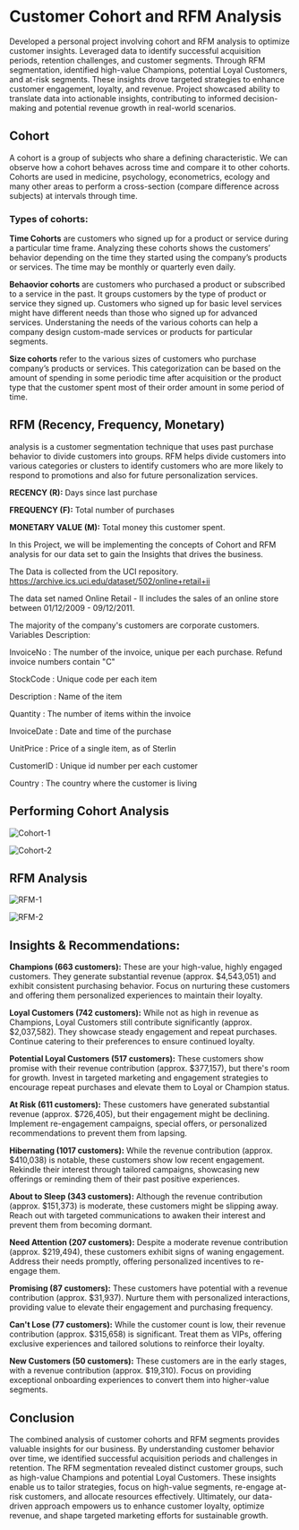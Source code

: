# Customer Cohort and RFM Analysis
Developed a personal project involving cohort and RFM analysis to optimize customer insights. Leveraged data to identify successful acquisition periods, retention challenges, and customer segments. Through RFM segmentation, identified high-value Champions, potential Loyal Customers, and at-risk segments. These insights drove targeted strategies to enhance customer engagement, loyalty, and revenue. Project showcased ability to translate data into actionable insights, contributing to informed decision-making and potential revenue growth in real-world scenarios.

## Cohort
A cohort is a group of subjects who share a defining characteristic. We can observe how a cohort behaves across time and compare it to other cohorts. Cohorts are used in medicine, psychology, econometrics, ecology and many other areas to perform a cross-section (compare difference across subjects) at intervals through time.

### Types of cohorts:

**Time Cohorts** are customers who signed up for a product or service during a particular time frame. Analyzing these cohorts shows the customers’ behavior depending on the time they started using the company’s products or services. The time may be monthly or quarterly even daily.

**Behaovior cohorts** are customers who purchased a product or subscribed to a service in the past. It groups customers by the type of product or service they signed up. Customers who signed up for basic level services might have different needs than those who signed up for advanced services. Understaning the needs of the various cohorts can help a company design custom-made services or products for particular segments.

**Size cohorts** refer to the various sizes of customers who purchase company’s products or services. This categorization can be based on the amount of spending in some periodic time after acquisition or the product type that the customer spent most of their order amount in some period of time.

## RFM (Recency, Frequency, Monetary)
analysis is a customer segmentation technique that uses past purchase behavior to divide customers into groups. RFM helps divide customers into various categories or clusters to identify customers who are more likely to respond to promotions and also for future personalization services.

**RECENCY (R):** Days since last purchase

**FREQUENCY (F):** Total number of purchases

**MONETARY VALUE (M):** Total money this customer spent.

In this Project, we will be implementing the concepts of Cohort and RFM analysis for our data set to gain the Insights that drives the business.

The Data is collected from the UCI repository. https://archive.ics.uci.edu/dataset/502/online+retail+ii

The data set named Online Retail - II includes the sales of an online store between 01/12/2009 - 09/12/2011.

The majority of the company's customers are corporate customers. Variables Description:

InvoiceNo : The number of the invoice, unique per each purchase. Refund invoice numbers contain "C"

StockCode : Unique code per each item

Description : Name of the item

Quantity : The number of items within the invoice

InvoiceDate : Date and time of the purchase

UnitPrice : Price of a single item, as of Sterlin

CustomerID : Unique id number per each customer

Country : The country where the customer is living


## Performing Cohort Analysis
![Cohort-1](https://github.com/prasadkanthuri/Data_Insights/assets/135444495/9099a5ef-3e17-40c6-8d75-953115f6e896)

![Cohort-2](https://github.com/prasadkanthuri/Data_Insights/assets/135444495/b6b260b8-063f-431f-83ac-7e5ccb87cf7f)

## RFM Analysis

![RFM-1](https://github.com/prasadkanthuri/Data_Insights/assets/135444495/62b47849-4a85-4f48-8709-adfbfc5ec113)

![RFM-2](https://github.com/prasadkanthuri/Data_Insights/assets/135444495/8e8091bc-e0d9-4109-ac46-2569968375bb)

## Insights & Recommendations:
**Champions (663 customers):** These are your high-value, highly engaged customers. They generate substantial revenue (approx. $4,543,051) and exhibit consistent purchasing behavior. Focus on nurturing these customers and offering them personalized experiences to maintain their loyalty.

**Loyal Customers (742 customers):** While not as high in revenue as Champions, Loyal Customers still contribute significantly (approx. $2,037,582). They showcase steady engagement and repeat purchases. Continue catering to their preferences to ensure continued loyalty.

**Potential Loyal Customers (517 customers):** These customers show promise with their revenue contribution (approx. $377,157), but there's room for growth. Invest in targeted marketing and engagement strategies to encourage repeat purchases and elevate them to Loyal or Champion status.



**At Risk (611 customers):** These customers have generated substantial revenue (approx. $726,405), but their engagement might be declining. Implement re-engagement campaigns, special offers, or personalized recommendations to prevent them from lapsing.


**Hibernating (1017 customers):** While the revenue contribution (approx. $410,038) is notable, these customers show low recent engagement. Rekindle their interest through tailored campaigns, showcasing new offerings or reminding them of their past positive experiences.


**About to Sleep (343 customers):** Although the revenue contribution (approx. $151,373) is moderate, these customers might be slipping away. Reach out with targeted communications to awaken their interest and prevent them from becoming dormant.

**Need Attention (207 customers):** Despite a moderate revenue contribution (approx. $219,494), these customers exhibit signs of waning engagement. Address their needs promptly, offering personalized incentives to re-engage them.

**Promising (87 customers):** These customers have potential with a revenue contribution (approx. $31,937). Nurture them with personalized interactions, providing value to elevate their engagement and purchasing frequency.

**Can't Lose (77 customers):** While the customer count is low, their revenue contribution (approx. $315,658) is significant. Treat them as VIPs, offering exclusive experiences and tailored solutions to reinforce their loyalty.

**New Customers (50 customers):** These customers are in the early stages, with a revenue contribution (approx. $19,310). Focus on providing exceptional onboarding experiences to convert them into higher-value segments.

## Conclusion
The combined analysis of customer cohorts and RFM segments provides valuable insights for our business. By understanding customer behavior over time, we identified successful acquisition periods and challenges in retention. The RFM segmentation revealed distinct customer groups, such as high-value Champions and potential Loyal Customers. These insights enable us to tailor strategies, focus on high-value segments, re-engage at-risk customers, and allocate resources effectively. Ultimately, our data-driven approach empowers us to enhance customer loyalty, optimize revenue, and shape targeted marketing efforts for sustainable growth.
